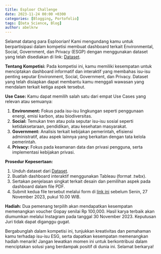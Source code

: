 ```yaml
---
title: Esploor Challenge
date: 2023-11-24 00:00 +0300
categories: [Blogging, Portofolio]
tags: [Data Science, Blog]
author: abelkrw
---
```


Selamat datang para Esploorian! Kami mengundang kamu untuk berpartisipasi dalam kompetisi membuat dashboard terkait Environmental, Social, Government, dan Privacy (ESGP) dengan menggunakan dataset yang telah disediakan di link: [Dataset](https://bit.ly/build-ESG-Esploor).

**Tentang Kompetisi:**
Pada kompetisi ini, kamu memiliki kesempatan untuk menciptakan dashboard informatif dan interaktif yang membahas isu-isu penting seputar Environment, Social, Government, dan Privacy. Dataset yang telah disiapkan dapat membantu kamu menggali wawasan yang mendalam terkait ketiga aspek tersebut.

**Use Case:**
Kamu dapat memilih salah satu dari empat Use Cases yang relevan atau semuanya:
1. **Environment:** Fokus pada isu-isu lingkungan seperti penggunaan energi, emisi karbon, atau biodiversitas.
2. **Social:** Temukan tren atau pola seputar isu-isu sosial seperti ketidaksetaraan, pendidikan, atau kesehatan masyarakat.
3. **Government:** Analisis terkait kebijakan pemerintah, efisiensi administratif, atau aspek lainnya yang berkaitan dengan tata kelola pemerintah.
4. **Privacy:** Fokus pada keamanan data dan privasi pengguna, serta implementasi kebijakan privasi.

**Prosedur Kepesertaan:**
1. Unduh dataset dari [Dataset](https://bit.ly/build-ESG-Esploor).
2. Buatlah dashboard interaktif menggunakan Tableau (format .twbx).
3. Sertakan penjelasan singkat terkait desain dan pemilihan aspek pada dashboard dalam file PDF.
4. Submit kedua file tersebut melalui form di [link ini](https://forms.gle/gWFZcRKrrn9xMmhQ6) sebelum Senin, 27 November 2023, pukul 10.00 WIB.

**Hadiah:**
Dua pemenang terpilih akan mendapatkan kesempatan memenangkan voucher Gopay senilai Rp 100,000. Hasil karya terbaik akan diumumkan melalui Instagram pada tanggal 30 November 2023. Keputusan Juri tidak dapat diganggu gugat.

Bergabunglah dalam kompetisi ini, tunjukkan kreativitas dan pemahaman kamu terhadap isu-isu ESG, serta dapatkan kesempatan memenangkan hadiah menarik! Jangan lewatkan momen ini untuk berkontribusi dalam menciptakan solusi yang berdampak positif di dunia ini. Selamat berkarya!
